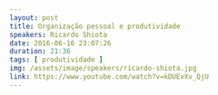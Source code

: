 ```yaml
---
layout: post
title: Organização pessoal e produtividade
speakers: Ricardo Shiota
date: 2016-06-16 23:07:26
duration: 21:36
tags: [ produtividade ]
img: /assets/image/speakers/ricardo-shiota.jpg
link: https://www.youtube.com/watch?v=kDUEvXv_QjU
---
```

